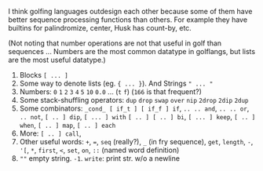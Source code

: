 I think golfing languages outdesign each other because some of them have better sequence processing functions than others. For example they have builtins for palindromize, center, Husk has count-by, etc.

(Not noting that number operations are not that useful in golf than sequences ... Numbers are the most common datatype in golflangs, but lists
are the most useful datatype.)

1. Blocks `[ ... ]`
2. Some way to denote lists (eg. `{ ... }`). And Strings `" ... "`
3. Numbers: `0` `1` `2` `3` `4` `5` `10` `0.0` ... (`t` `f`) (`166` is that frequent?)
4. Some stack-shuffling operators: `dup` `drop` `swap` `over` `nip` `2drop` `2dip` `2dup`
5. Some combinators: `_cond_ [ if_t ] [ if_f ] if`, `.. .. and`, `.. .. or`, `.. not`, `[ .. ] dip`, `[ ... ] with` `[ .. ] [ .. ] bi`, `[ ... ] keep`, `[ .. ] when`, `[ .. ] map`, `[ .. ] each`
6. More: `[ .. ] call`, 
7. Other useful words: `+`, `=`, `seq` (really?), `_` (in fry sequence), `get`, `length`, `-`, `'[`, `*`, `first`, `<`, `set`, `on`, `::` (named word definition)
8. `""` empty string. `-1`. `write`: print str. w/o a newline

